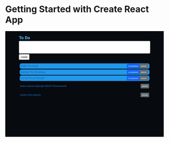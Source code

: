 # Getting Started with Create React App

![A screenshot of the app](https://github.com/russfraze/react_toDo/blob/main/Screen%20Shot%202022-07-07%20at%203.12.17%20PM.png)
